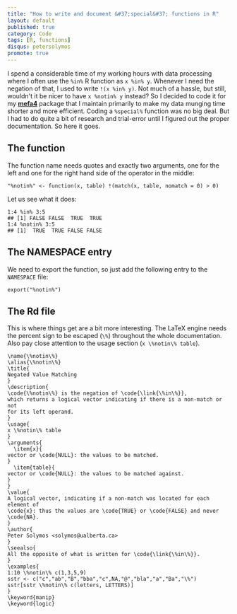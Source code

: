 ```yaml
---
title: "How to write and document &#37;special&#37; functions in R"
layout: default
published: true
category: Code
tags: [R, functions]
disqus: petersolymos
promote: true
---
```


I spend a considerable time of my working hours with data processing where I often use the `%in%` R function as `x %in% y`. Whenever I need the negation of that, I used to write `!(x %in% y)`. Not much of a hassle, but still, wouldn't it be nicer to have `x %notin% y` instead? So I decided to code it for my [**mefa4**](https://CRAN.R-project.org/package=mefa4) package that I maintain primarily to make my data munging time shorter and more efficient. Coding a `%special%` function was no big deal. But I had to do quite a bit of research and trial-error until I figured out the proper documentation. So here it goes.

## The function

The function name needs quotes and exactly two arguments, one for the left and one for the right hand side of the operator in the middle:

```
"%notin%" <- function(x, table) !(match(x, table, nomatch = 0) > 0)
```

Let us see what it does:

```
1:4 %in% 3:5
## [1] FALSE FALSE  TRUE  TRUE
1:4 %notin% 3:5
## [1]  TRUE  TRUE FALSE FALSE
```

## The NAMESPACE entry

We need to export the function, so just add the following entry to the `NAMESPACE` file:

```
export("%notin%")
```

## The Rd file

This is where things get are a bit more interesting. The LaTeX engine needs the percent sign to be escaped (`\%`) throughout the whole documentation. Also pay close attention to the usage section (`x \%notin\% table`).

```
\name{\%notin\%}
\alias{\%notin\%}
\title{
Negated Value Matching
}
\description{
\code{\%notin\%} is the negation of \code{\link{\%in\%}}, 
which returns a logical vector indicating if there is a non-match or not 
for its left operand.
}
\usage{
x \%notin\% table
}
\arguments{
  \item{x}{
vector or \code{NULL}: the values to be matched.
}
  \item{table}{
vector or \code{NULL}: the values to be matched against.
}
}
\value{
A logical vector, indicating if a non-match was located for each element of 
\code{x}: thus the values are \code{TRUE} or \code{FALSE} and never \code{NA}.
}
\author{
Peter Solymos <solymos@ualberta.ca>
}
\seealso{
All the opposite of what is written for \code{\link{\%in\%}}.
}
\examples{
1:10 \%notin\% c(1,3,5,9)
sstr <- c("c","ab","B","bba","c",NA,"@","bla","a","Ba","\%")
sstr[sstr \%notin\% c(letters, LETTERS)]
}
\keyword{manip}
\keyword{logic}
```
